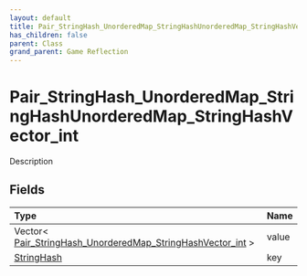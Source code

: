 ```yaml
---
layout: default
title: Pair_StringHash_UnorderedMap_StringHashUnorderedMap_StringHashVector_int
has_children: false
parent: Class
grand_parent: Game Reflection
---
```

# Pair_StringHash_UnorderedMap_StringHashUnorderedMap_StringHashVector_int
Description 

## Fields

| Type | Name |
|:-------------|:--------------|
| Vector< [Pair_StringHash_UnorderedMap_StringHashVector_int](/docs/game-reflection/classes/pair__string_hash__unordered_map__string_hash_vector_int) > | value |
| [StringHash](/docs/game-reflection/classes/string_hash) | key |

